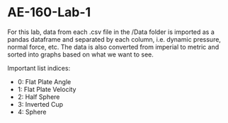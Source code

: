 # AE-160-Lab-1
For this lab, data from each .csv file in the /Data folder is imported as a pandas dataframe and separated by each column, i.e. dynamic pressure, normal force, etc. The data is also converted from imperial to metric and sorted into graphs based on what we want to see.

Important list indices:
<ul>
    <li>0: Flat Plate Angle
    <li>1: Flat Plate Velocity
    <li>2: Half Sphere
    <li>3: Inverted Cup
    <li>4: Sphere
</ul>